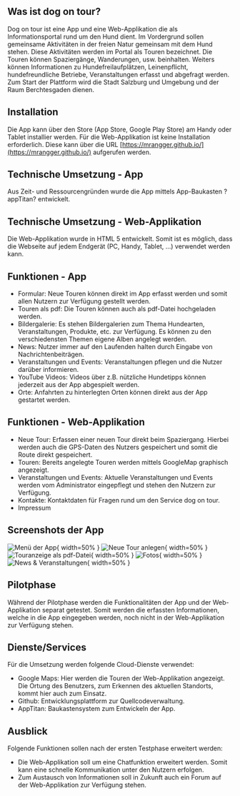 ## Was ist dog on tour?

Dog on tour ist eine App und eine Web-Applikation die als Informationsportal rund um den Hund dient. Im Vordergrund sollen gemeinsame Aktivitäten in der freien Natur gemeinsam mit dem Hund stehen.
Diese Aktivitäten werden im Portal als Touren bezeichnet. Die Touren können Spaziergänge, Wanderungen, usw. beinhalten. Weiters können Informationen zu Hundefreilaufplätzen, Leinenpflicht, hundefreundliche Betriebe, Veranstaltungen erfasst und abgefragt werden.
Zum Start der Plattform wird die Stadt Salzburg und Umgebung und der Raum Berchtesgaden dienen.

## Installation

Die App kann über den Store (App Store, Google Play Store) am Handy oder Tablet installier werden. Für die Web-Applikation ist keine Installation erforderlich. Diese kann über die URL [https://mrangger.github.io/](https://mrangger.github.io/) aufgerufen werden.

## Technische Umsetzung - App

Aus Zeit- und Ressourcengründen wurde die App mittels App-Baukasten ?appTitan? entwickelt. 

## Technische Umsetzung - Web-Applikation

Die Web-Applikation wurde in HTML 5 entwickelt. Somit ist es möglich, dass die Webseite auf jedem Endgerät (PC, Handy, Tablet, ...) verwendet werden kann.

## Funktionen - App

- Formular: Neue Touren können direkt im App erfasst werden und somit allen Nutzern zur Verfügung gestellt werden.
- Touren als pdf: Die Touren können auch als pdf-Datei hochgeladen werden.
- Bildergalerie: Es stehen Bildergalerien zum Thema Hundearten, Veranstaltungen, Produkte, etc. zur Verfügung. Es können zu den verschiedensten Themen eigene Alben angelegt werden.
- News: Nutzer immer auf den Laufenden halten durch Eingabe von Nachrichtenbeiträgen.
- Veranstaltungen und Events: Veranstaltungen pflegen und die Nutzer darüber informieren.
- YouTube Videos: Videos über z.B. nützliche Hundetipps können jederzeit aus der App abgespielt werden.
- Orte: Anfahrten zu hinterlegten Orten können direkt aus der App gestartet werden.

## Funktionen - Web-Applikation

- Neue Tour: Erfassen einer neuen Tour direkt beim Spaziergang. Hierbei werden auch die GPS-Daten des Nutzers gespeichert und somit die Route direkt gespeichert.
- Touren: Bereits angelegte Touren werden mittels GoogleMap graphisch angezeigt. 
- Veranstaltungen und Events: Aktuelle Veranstaltungen und Events werden vom Administrator eingepflegt und stehen den Nutzern zur Verfügung.
- Kontakte: Kontaktdaten für Fragen rund um den Service dog on tour.
- Impressum

## Screenshots der App

![Menü der App](01_Menue.jpg "Menü der App"){ width=50% }
![Neue Tour anlegen](02_Neue_Tour.jpg "Neue Tour anlegen"){ width=50% }
![Touranzeige als pdf-Datei](03_Touren.jpg "Touranzeige als pdf-Datei"){ width=50% }
![Fotos](04_Fotos.jpg "Fotos"){ width=50% }
![News & Veranstaltungen](05_News.jpg "News & Veranstaltungen"){ width=50% }


## Pilotphase

Während der Pilotphase werden die Funktionalitäten der App und der Web-Applikation separat getestet. Somit werden die erfassten Informationen, welche in die App eingegeben werden, noch nicht in der Web-Applikation zur Verfügung stehen.

## Dienste/Services

Für die Umsetzung werden folgende Cloud-Dienste verwendet:
- Google Maps: Hier werden die Touren der Web-Applikation angezeigt. Die Ortung des Benutzers, zum Erkennen des aktuellen Standorts, kommt hier auch zum Einsatz.
- Github: Entwicklungsplattform zur Quellcodeverwaltung.
- AppTitan: Baukastensystem zum Entwickeln der App.

## Ausblick

Folgende Funktionen sollen nach der ersten Testphase erweitert werden:
- Die Web-Applikation soll um eine Chatfunktion erweitert werden. Somit kann eine schnelle Kommunikation unter den Nutzern erfolgen.
- Zum Austausch von Informationen soll in Zukunft auch ein Forum auf der Web-Applikation zur Verfügung stehen.

